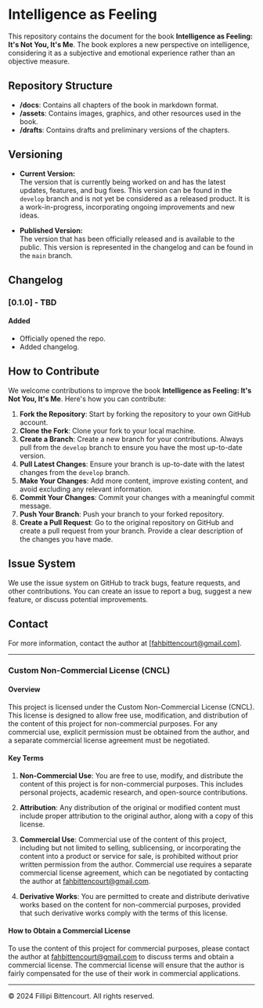 # Intelligence as Feeling

This repository contains the document for the book **Intelligence as Feeling: It's Not You, It's Me**. The book explores a new perspective on intelligence, considering it as a subjective and emotional experience rather than an objective measure.

## Repository Structure

- **/docs**: Contains all chapters of the book in markdown format.
- **/assets**: Contains images, graphics, and other resources used in the book.
- **/drafts**: Contains drafts and preliminary versions of the chapters.

## Versioning

- **Current Version:**  
  The version that is currently being worked on and has the latest updates, features, and bug fixes. This version can be found in the `develop` branch and is not yet be considered as a released product. It is a work-in-progress, incorporating ongoing improvements and new ideas.

- **Published Version:**  
  The version that has been officially released and is available to the public. This version is represented in the changelog and can be found in the `main` branch. 

## Changelog

### [0.1.0] - TBD
#### Added
- Officially opened the repo.
- Added changelog.

## How to Contribute

We welcome contributions to improve the book **Intelligence as Feeling: It's Not You, It's Me**. Here's how you can contribute:

1.  **Fork the Repository**: Start by forking the repository to your own GitHub account.
2.  **Clone the Fork**: Clone your fork to your local machine.
3.  **Create a Branch**: Create a new branch for your contributions. Always pull from the `develop` branch to ensure you have the most up-to-date version.
4.  **Pull Latest Changes**: Ensure your branch is up-to-date with the latest changes from the `develop` branch.
5.  **Make Your Changes**: Add more content, improve existing content, and avoid excluding any relevant information.
6.  **Commit Your Changes**: Commit your changes with a meaningful commit message.
7.  **Push Your Branch**: Push your branch to your forked repository.
8.  **Create a Pull Request**: Go to the original repository on GitHub and create a pull request from your branch. Provide a clear description of the changes you have made.

## Issue System

We use the issue system on GitHub to track bugs, feature requests, and other contributions. You can create an issue to report a bug, suggest a new feature, or discuss potential improvements.

## Contact

For more information, contact the author at [fahbittencourt@gmail.com].

---

### Custom Non-Commercial License (CNCL)

#### Overview

This project is licensed under the Custom Non-Commercial License (CNCL). This license is designed to allow free use, modification, and distribution of the content of this project for non-commercial purposes. For any commercial use, explicit permission must be obtained from the author, and a separate commercial license agreement must be negotiated.

#### Key Terms

1. **Non-Commercial Use**: You are free to use, modify, and distribute the content of this project is for non-commercial purposes. This includes personal projects, academic research, and open-source contributions.

2. **Attribution**: Any distribution of the original or modified content must include proper attribution to the original author, along with a copy of this license.

3. **Commercial Use**: Commercial use of the content of this project, including but not limited to selling, sublicensing, or incorporating the content into a product or service for sale, is prohibited without prior written permission from the author. Commercial use requires a separate commercial license agreement, which can be negotiated by contacting the author at fahbittencourt@gmail.com.

4. **Derivative Works**: You are permitted to create and distribute derivative works based on the content for non-commercial purposes, provided that such derivative works comply with the terms of this license.

#### How to Obtain a Commercial License


To use the content of this project for commercial purposes, please contact the author at fahbittencourt@gmail.com to discuss terms and obtain a commercial license. The commercial license will ensure that the author is fairly compensated for the use of their work in commercial applications.

---

© 2024 Fillipi Bittencourt. All rights reserved.